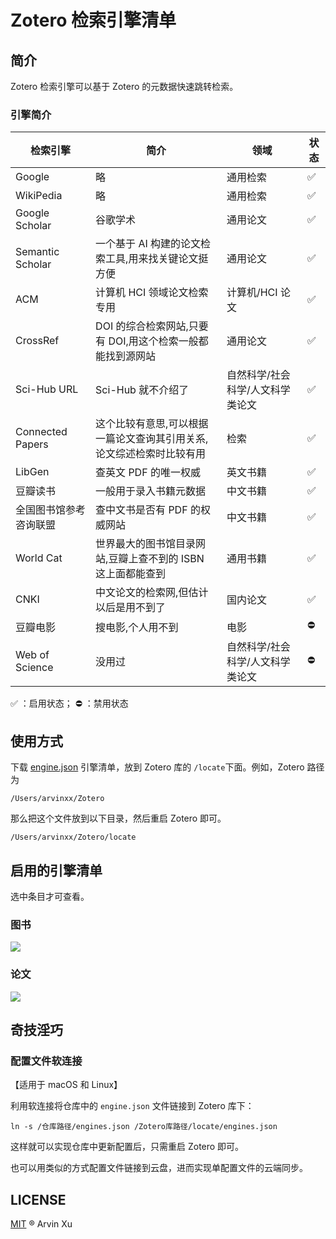 # Zotero 检索引擎清单

## 简介

Zotero 检索引擎可以基于 Zotero 的元数据快速跳转检索。



### 引擎简介



| 检索引擎               | 简介                                                                 | 领域                             | 状态 |
| ---------------------- | -------------------------------------------------------------------- | -------------------------------- | ---- |
| Google                 | 略                                                                   | 通用检索                         | ✅   |
| WikiPedia              | 略                                                                   | 通用检索                         | ✅   |
| Google Scholar         | 谷歌学术                                                             | 通用论文                         | ✅   |
| Semantic Scholar       | 一个基于 AI 构建的论文检索工具,用来找关键论文挺方便                  | 通用论文                         | ✅   |
| ACM                    | 计算机 HCI 领域论文检索专用                                          | 计算机/HCI 论文                  | ✅   |
| CrossRef               | DOI 的综合检索网站,只要有 DOI,用这个检索一般都能找到源网站           | 通用论文                         | ✅   |
| Sci-Hub URL            | Sci-Hub 就不介绍了                                                   | 自然科学/社会科学/人文科学类论文 | ✅   |
| Connected Papers       | 这个比较有意思,可以根据一篇论文查询其引用关系,论文综述检索时比较有用 | 检索                             | ✅   |
| LibGen                 | 查英文 PDF 的唯一权威                                                | 英文书籍                         | ✅   |
| 豆瓣读书               | 一般用于录入书籍元数据                                               | 中文书籍                         | ✅   |
| 全国图书馆参考咨询联盟 | 查中文书是否有 PDF 的权威网站                                        | 中文书籍                         | ✅   |
| World Cat              | 世界最大的图书馆目录网站,豆瓣上查不到的 ISBN 这上面都能查到          | 通用书籍                         | ✅   |
| CNKI                   | 中文论文的检索网,但估计以后是用不到了                                | 国内论文                         | ✅   |
| 豆瓣电影               | 搜电影,个人用不到                                                    | 电影                             | ⛔️  |
| Web of Science         | 没用过                                                               | 自然科学/社会科学/人文科学类论文 | ⛔️  |

✅ ：启用状态； ⛔️ ：禁用状态

## 使用方式

下载 [engine.json](https://raw.githubusercontent.com/arvinxx/zotero-enginelist/master/engines.json) 引擎清单，放到 Zotero 库的 `/locate`下面。例如，Zotero 路径为

```
/Users/arvinxx/Zotero
```

那么把这个文件放到以下目录，然后重启 Zotero 即可。

```
/Users/arvinxx/Zotero/locate
```

## 启用的引擎清单

选中条目才可查看。

### 图书

![](https://gw.alipayobjects.com/zos/antfincdn/1RZF5Wkvjm/4fd6a5bc-9392-48cb-891f-206d308dee43.png)

### 论文

![](https://gw.alipayobjects.com/zos/antfincdn/8mopbkZqpN/62ebb9ac-266b-4571-8265-8ef3562f7d96.png)

## 奇技淫巧

### 配置文件软连接

【适用于 macOS 和 Linux】

利用软连接将仓库中的 `engine.json` 文件链接到 Zotero 库下：

```
ln -s /仓库路径/engines.json /Zotero库路径/locate/engines.json
```

这样就可以实现仓库中更新配置后，只需重启 Zotero 即可。

也可以用类似的方式配置文件链接到云盘，进而实现单配置文件的云端同步。

## LICENSE

[MIT](./LICENSE) ® Arvin Xu
